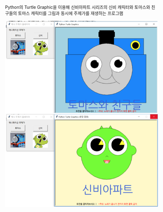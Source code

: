 Python의 Turtle Graphic을 이용해 신비아파트 시리즈의 신비 캐릭터와 토마스와 친구들의 토마스 캐릭터를 그림과 동시에 주제가를 재생하는 프로그램
<p align ="center">
    <img src="Result_Image_1.png">
    <img src="Result_Image_2.png">
</p>